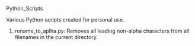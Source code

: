 Python_Scripts

Various Python scripts created for personal use.

1. rename_to_aplha.py: Removes all leading non-alpha characters from all filenames in the current directory.
